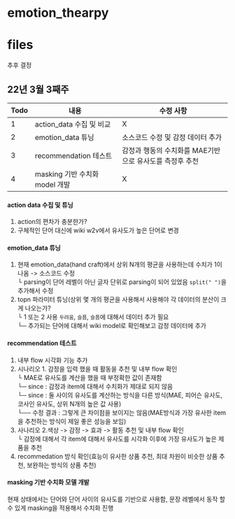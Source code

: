 # emotion_thearpy

# files
추후 결정

## 22년 3월 3째주
|Todo|내용|수정 사항|
|--|--|--|
|1|action_data 수집 및 비교|X|
|2|emotion_data 튜닝|소스코드 수정 및 감정 데이터 추가|
|3|recommendation 테스트|감정과 행동의 수치화를 MAE기반으로 유사도를 측정후 추천|
|4|masking 기반 수치화 model 개발|X|

#### action data 수집 및 튜닝
1. action의 편차가 충분한가?
2. 구체적인 단어 대신에 wiki w2v에서 유사도가 높은 단어로 변경

#### emotion_data 튜닝
1. 현재 emotion_data(hand craft)에서 상위 N개의 평균을 사용하는데 수치가 1이 나옴 -> 소스코드 수정  
└ parsing이 단어 레벨이 아닌 글자 단위로 parsing이 되어 있었음 `split(" ")`을 추가해서 수정  
2. topn 파라미터 튜닝(상위 몇 개의 평균을 사용해서 사용해야 각 데이터의 분산이 크게 나오는가?  
└ 1 또는 2 사용 `두려움`, `슬픔`, `슬픔`에 대해서 데이터 추가 필요   
└─ 추가되는 단어에 대해서 wiki model로 확인해보고 감정 데이터에 추가  

#### recommendation 테스트
1. 내부 flow 시각화 기능 추가  
2. 시나리오 1. 감정을 입력 했을 때 활동을 추천 및 내부 flow 확인  
└ MAE로 유사도를 계산을 했을 때 부정확한 값이 존재함  
└─ since : 감정과 item에 대해서 수치화가 제대로 되지 않음  
└─ since : 둘 사이의 유사도를 계산하는 방식을 다른 방식(MAE, 피어슨 유사도, 코사인 유사도, 상위 N개의 높은 값 사용)  
└── 수정 결과 : 그렇게 큰 차이점을 보이지는 않음(MAE방식과 가장 유사한 item을 추천하는 방식이 제일 좋은 성능을 보임)  
3. 사나리오 2.색상 -> 감정 -> 효과 -> 활동 추천 및 내부 flow 확인  
 └ 감정에 대해서 각 item에 대해서 유사도를 시각화 이후에 가장 유사도가 높은 제품을 추천  
4. recommedation 방식 확인(효능이 유사한 상품 추천, 최대 차원이 비슷한 상품 추천, 보완하는 방식의 상품 추천)  

#### masking 기반 수치화 모델 개발
현재 상태에서는 단어와 단어 사이의 유사도를 기반으로 사용함, 문장 레벨에서 동작 할 수 있게 masking을 적용해서 수치화 진행
